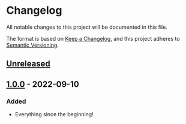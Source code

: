 # Changelog

All notable changes to this project will be documented in this file.

The format is based on [Keep a Changelog](https://keepachangelog.com/en/1.0.0/),
and this project adheres to [Semantic Versioning](https://semver.org/spec/v2.0.0.html).

## [Unreleased]

## [1.0.0] - 2022-09-10

### Added

-   Everything since the beginning!

[Unreleased]: https://github.com/mlgr-io/gradle-config/compare/1.0.0...HEAD

[1.0.0]: https://github.com/mlgr-io/gradle-config/compare/b21597a6dc828f5aedfdd26d68fd9932971a12f1...1.0.0
